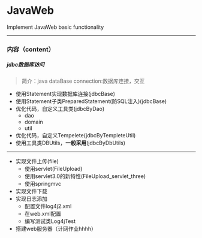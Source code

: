 # JavaWeb
Implement JavaWeb basic functionality

---
### 内容（content）
##### jdbc数据库访问
> 简介：java dataBase connection:数据库连接，交互

- 使用Statement实现数据库连接(jdbcBase)
- 使用Statement子类PreparedStatement(防SQL注入)(jdbcBase)
- 优化代码，自定义工具类(jdbcByDao)
    - dao
    - domain
    - util
- 优化代码，自定义Tempelete(jdbcByTempleteUtil)
- 使用工具类DBUtils，**一般采用**(jdbcByDbUtils)
---

- 实现文件上传(file)
    - 使用servlet(FileUpload)
    - 使用servlet3.0的新特性(FileUpload_servlet_three)
    - 使用springmvc
- 实现文件下载
- 实现日志添加
    - 配置文件log4j2.xml
    - 在web.xml配置
    - 编写测试类Log4jTest
- 搭建web服务器（计网作业hhhh）